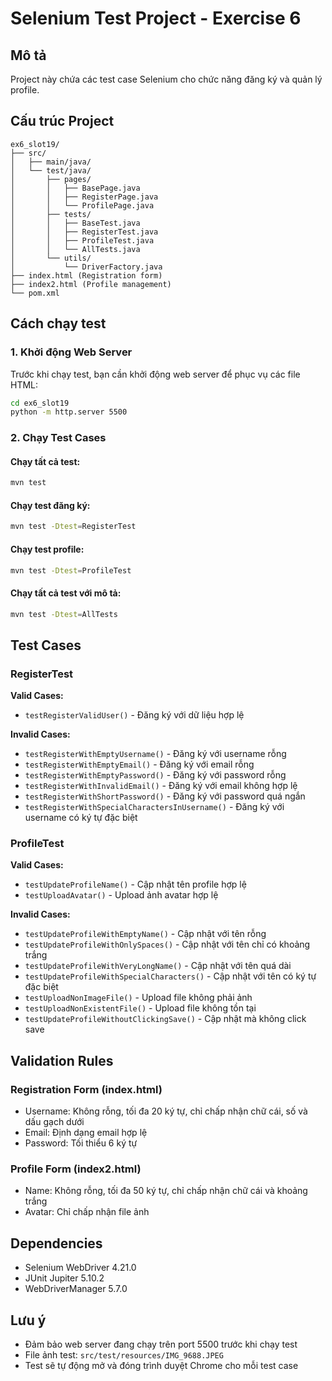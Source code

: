 # Selenium Test Project - Exercise 6

## Mô tả
Project này chứa các test case Selenium cho chức năng đăng ký và quản lý profile.

## Cấu trúc Project
```
ex6_slot19/
├── src/
│   ├── main/java/
│   └── test/java/
│       ├── pages/
│       │   ├── BasePage.java
│       │   ├── RegisterPage.java
│       │   └── ProfilePage.java
│       ├── tests/
│       │   ├── BaseTest.java
│       │   ├── RegisterTest.java
│       │   ├── ProfileTest.java
│       │   └── AllTests.java
│       └── utils/
│           └── DriverFactory.java
├── index.html (Registration form)
├── index2.html (Profile management)
└── pom.xml
```

## Cách chạy test

### 1. Khởi động Web Server
Trước khi chạy test, bạn cần khởi động web server để phục vụ các file HTML:

```bash
cd ex6_slot19
python -m http.server 5500
```

### 2. Chạy Test Cases

#### Chạy tất cả test:
```bash
mvn test
```

#### Chạy test đăng ký:
```bash
mvn test -Dtest=RegisterTest
```

#### Chạy test profile:
```bash
mvn test -Dtest=ProfileTest
```

#### Chạy tất cả test với mô tả:
```bash
mvn test -Dtest=AllTests
```

## Test Cases

### RegisterTest
**Valid Cases:**
- `testRegisterValidUser()` - Đăng ký với dữ liệu hợp lệ

**Invalid Cases:**
- `testRegisterWithEmptyUsername()` - Đăng ký với username rỗng
- `testRegisterWithEmptyEmail()` - Đăng ký với email rỗng
- `testRegisterWithEmptyPassword()` - Đăng ký với password rỗng
- `testRegisterWithInvalidEmail()` - Đăng ký với email không hợp lệ
- `testRegisterWithShortPassword()` - Đăng ký với password quá ngắn
- `testRegisterWithSpecialCharactersInUsername()` - Đăng ký với username có ký tự đặc biệt

### ProfileTest
**Valid Cases:**
- `testUpdateProfileName()` - Cập nhật tên profile hợp lệ
- `testUploadAvatar()` - Upload ảnh avatar hợp lệ

**Invalid Cases:**
- `testUpdateProfileWithEmptyName()` - Cập nhật với tên rỗng
- `testUpdateProfileWithOnlySpaces()` - Cập nhật với tên chỉ có khoảng trắng
- `testUpdateProfileWithVeryLongName()` - Cập nhật với tên quá dài
- `testUpdateProfileWithSpecialCharacters()` - Cập nhật với tên có ký tự đặc biệt
- `testUploadNonImageFile()` - Upload file không phải ảnh
- `testUploadNonExistentFile()` - Upload file không tồn tại
- `testUpdateProfileWithoutClickingSave()` - Cập nhật mà không click save

## Validation Rules

### Registration Form (index.html)
- Username: Không rỗng, tối đa 20 ký tự, chỉ chấp nhận chữ cái, số và dấu gạch dưới
- Email: Định dạng email hợp lệ
- Password: Tối thiểu 6 ký tự

### Profile Form (index2.html)
- Name: Không rỗng, tối đa 50 ký tự, chỉ chấp nhận chữ cái và khoảng trắng
- Avatar: Chỉ chấp nhận file ảnh

## Dependencies
- Selenium WebDriver 4.21.0
- JUnit Jupiter 5.10.2
- WebDriverManager 5.7.0

## Lưu ý
- Đảm bảo web server đang chạy trên port 5500 trước khi chạy test
- File ảnh test: `src/test/resources/IMG_9688.JPEG`
- Test sẽ tự động mở và đóng trình duyệt Chrome cho mỗi test case 
